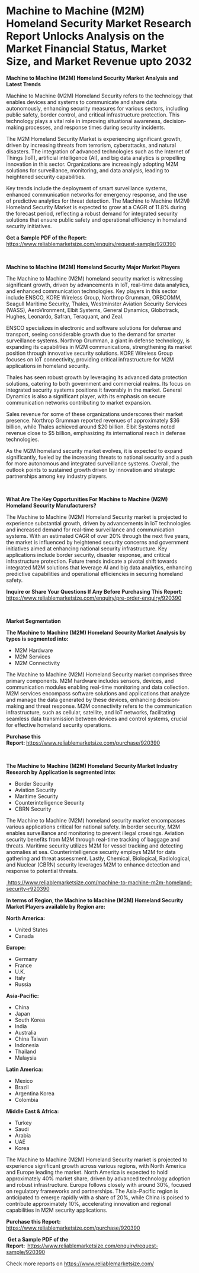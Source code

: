<p><h1>Machine to Machine (M2M) Homeland Security Market Research Report Unlocks Analysis on the Market Financial Status, Market Size, and Market Revenue upto 2032</h1></p><p><strong>Machine to Machine (M2M) Homeland Security Market Analysis and Latest Trends</strong></p>
<p><p>Machine to Machine (M2M) Homeland Security refers to the technology that enables devices and systems to communicate and share data autonomously, enhancing security measures for various sectors, including public safety, border control, and critical infrastructure protection. This technology plays a vital role in improving situational awareness, decision-making processes, and response times during security incidents.</p><p>The M2M Homeland Security Market is experiencing significant growth, driven by increasing threats from terrorism, cyberattacks, and natural disasters. The integration of advanced technologies such as the Internet of Things (IoT), artificial intelligence (AI), and big data analytics is propelling innovation in this sector. Organizations are increasingly adopting M2M solutions for surveillance, monitoring, and data analysis, leading to heightened security capabilities.</p><p>Key trends include the deployment of smart surveillance systems, enhanced communication networks for emergency response, and the use of predictive analytics for threat detection. The Machine to Machine (M2M) Homeland Security Market is expected to grow at a CAGR of 11.8% during the forecast period, reflecting a robust demand for integrated security solutions that ensure public safety and operational efficiency in homeland security initiatives.</p></p>
<p><strong>Get a Sample PDF of the Report:&nbsp;</strong> <a href="https://www.reliablemarketsize.com/enquiry/request-sample/920390?utm_campaign=3382&utm_medium=2&utm_source=Github&utm_content=ia&utm_term=11032025&utm_id=machine-to-machine-m2m-homeland-security">https://www.reliablemarketsize.com/enquiry/request-sample/920390</a></p>
<p>&nbsp;</p>
<p><strong>Machine to Machine (M2M) Homeland Security Major Market Players</strong></p>
<p><p>The Machine to Machine (M2M) homeland security market is witnessing significant growth, driven by advancements in IoT, real-time data analytics, and enhanced communication technologies. Key players in this sector include ENSCO, KORE Wireless Group, Northrop Grumman, ORBCOMM, Seagull Maritime Security, Thales, Westminster Aviation Security Services (WASS), AeroVironment, Elbit Systems, General Dynamics, Globotrack, Hughes, Leonardo, Safran, Teraquant, and Zeal.</p><p>ENSCO specializes in electronic and software solutions for defense and transport, seeing considerable growth due to the demand for smarter surveillance systems. Northrop Grumman, a giant in defense technology, is expanding its capabilities in M2M communications, strengthening its market position through innovative security solutions. KORE Wireless Group focuses on IoT connectivity, providing critical infrastructure for M2M applications in homeland security.</p><p>Thales has seen robust growth by leveraging its advanced data protection solutions, catering to both government and commercial realms. Its focus on integrated security systems positions it favorably in the market. General Dynamics is also a significant player, with its emphasis on secure communication networks contributing to market expansion.</p><p>Sales revenue for some of these organizations underscores their market presence. Northrop Grumman reported revenues of approximately $36 billion, while Thales achieved around $20 billion. Elbit Systems noted revenue close to $5 billion, emphasizing its international reach in defense technologies.</p><p>As the M2M homeland security market evolves, it is expected to expand significantly, fueled by the increasing threats to national security and a push for more autonomous and integrated surveillance systems. Overall, the outlook points to sustained growth driven by innovation and strategic partnerships among key industry players.</p></p>
<p>&nbsp;</p>
<p><strong>What Are The Key Opportunities For Machine to Machine (M2M) Homeland Security Manufacturers?</strong></p>
<p><p>The Machine to Machine (M2M) Homeland Security market is projected to experience substantial growth, driven by advancements in IoT technologies and increased demand for real-time surveillance and communication systems. With an estimated CAGR of over 20% through the next five years, the market is influenced by heightened security concerns and government initiatives aimed at enhancing national security infrastructure. Key applications include border security, disaster response, and critical infrastructure protection. Future trends indicate a pivotal shift towards integrated M2M solutions that leverage AI and big data analytics, enhancing predictive capabilities and operational efficiencies in securing homeland safety.</p></p>
<p><strong>Inquire or Share Your Questions If Any Before Purchasing This Report:</strong> <a href="https://www.reliablemarketsize.com/enquiry/pre-order-enquiry/920390?utm_campaign=3382&utm_medium=2&utm_source=Github&utm_content=ia&utm_term=11032025&utm_id=machine-to-machine-m2m-homeland-security">https://www.reliablemarketsize.com/enquiry/pre-order-enquiry/920390</a></p>
<p>&nbsp;</p>
<p><strong>Market Segmentation</strong></p>
<p><strong>The Machine to Machine (M2M) Homeland Security Market Analysis by types is segmented into:</strong></p>
<p><ul><li>M2M Hardware</li><li>M2M Services</li><li>M2M Connectivity</li></ul></p>
<p><p>The Machine to Machine (M2M) Homeland Security market comprises three primary components. M2M hardware includes sensors, devices, and communication modules enabling real-time monitoring and data collection. M2M services encompass software solutions and applications that analyze and manage the data generated by these devices, enhancing decision-making and threat response. M2M connectivity refers to the communication infrastructure, such as cellular, satellite, and IoT networks, facilitating seamless data transmission between devices and control systems, crucial for effective homeland security operations.</p></p>
<p><strong>Purchase this Report:&nbsp;</strong><a href="https://www.reliablemarketsize.com/purchase/920390?utm_campaign=3382&utm_medium=2&utm_source=Github&utm_content=ia&utm_term=11032025&utm_id=machine-to-machine-m2m-homeland-security">https://www.reliablemarketsize.com/purchase/920390</a></p>
<p>&nbsp;</p>
<p><strong>The Machine to Machine (M2M) Homeland Security Market Industry Research by Application is segmented into:</strong></p>
<p><ul><li>Border Security</li><li>Aviation Security</li><li>Maritime Security</li><li>Counterintelligence Security</li><li>CBRN Security</li></ul></p>
<p><p>The Machine to Machine (M2M) homeland security market encompasses various applications critical for national safety. In border security, M2M enables surveillance and monitoring to prevent illegal crossings. Aviation security benefits from M2M through real-time tracking of baggage and threats. Maritime security utilizes M2M for vessel tracking and detecting anomalies at sea. Counterintelligence security employs M2M for data gathering and threat assessment. Lastly, Chemical, Biological, Radiological, and Nuclear (CBRN) security leverages M2M to enhance detection and response to potential threats.</p></p>
<p><a href="https://www.reliablemarketsize.com/machine-to-machine-m2m-homeland-security-r920390?utm_campaign=3382&utm_medium=2&utm_source=Github&utm_content=ia&utm_term=11032025&utm_id=machine-to-machine-m2m-homeland-security">&nbsp;https://www.reliablemarketsize.com/machine-to-machine-m2m-homeland-security-r920390</a></p>
<p><strong>In terms of Region, the Machine to Machine (M2M) Homeland Security Market Players available by Region are:</strong></p>
<p>
    <p> <strong> North America: </strong>
        <ul>
            <li>United States</li>
            <li>Canada</li>
        </ul>
        </p> 
    <p> <strong> Europe: </strong>
        <ul>
            <li>Germany</li>
            <li>France</li>
            <li>U.K.</li>
            <li>Italy</li>
            <li>Russia</li>
        </ul>
        </p> 
    <p> <strong> Asia-Pacific: </strong>
        <ul>
            <li>China</li>
            <li>Japan</li>
            <li>South Korea</li>
            <li>India</li>
            <li>Australia</li>
            <li>China Taiwan</li>
            <li>Indonesia</li>
            <li>Thailand</li>
            <li>Malaysia</li>
        </ul>
        </p> 
    <p> <strong> Latin America: </strong>
        <ul>
            <li>Mexico</li>
            <li>Brazil</li>
            <li>Argentina Korea</li>
            <li>Colombia</li>
        </ul>
        </p> 
    <p> <strong> Middle East & Africa: </strong>
        <ul>
            <li>Turkey</li>
            <li>Saudi</li>
            <li>Arabia</li>
            <li>UAE</li>
            <li>Korea</li>
        </ul>
    </p>
    </p>
<p><p>The Machine to Machine (M2M) Homeland Security market is projected to experience significant growth across various regions, with North America and Europe leading the market. North America is expected to hold approximately 40% market share, driven by advanced technology adoption and robust infrastructure. Europe follows closely with around 30%, focused on regulatory frameworks and partnerships. The Asia-Pacific region is anticipated to emerge rapidly with a share of 20%, while China is poised to contribute approximately 10%, accelerating innovation and regional capabilities in M2M security applications.</p></p>
<p><strong>Purchase this Report: </strong><a href="https://www.reliablemarketsize.com/purchase/920390?utm_campaign=3382&utm_medium=2&utm_source=Github&utm_content=ia&utm_term=11032025&utm_id=machine-to-machine-m2m-homeland-security">https://www.reliablemarketsize.com/purchase/920390</a></p>
<p>&nbsp;<strong>Get a Sample PDF of the Report:&nbsp;&nbsp;</strong><a href="https://www.reliablemarketsize.com/enquiry/request-sample/920390?utm_campaign=3382&utm_medium=2&utm_source=Github&utm_content=ia&utm_term=11032025&utm_id=machine-to-machine-m2m-homeland-security">https://www.reliablemarketsize.com/enquiry/request-sample/920390</a></p>
<p><strong></strong></p>
<p>Check more reports on <a href="https://www.reliablemarketsize.com/?utm_campaign=3382&utm_medium=2&utm_source=Github&utm_content=ia&utm_term=11032025&utm_id=machine-to-machine-m2m-homeland-security">https://www.reliablemarketsize.com/</a></p>